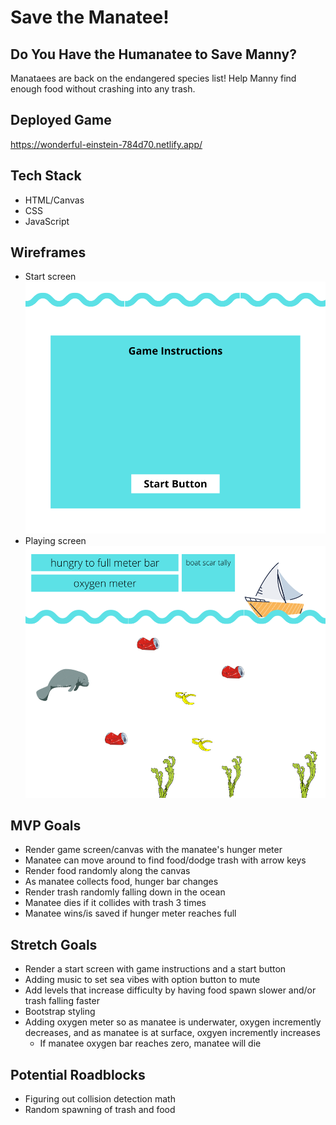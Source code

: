 # Save the Manatee!
## Do You Have the Humanatee to Save Manny?
Manataees are back on the endangered species list! Help Manny find enough food without crashing into any trash. 
<!-- Don't forget to come up for air every now and then! -->

## Deployed Game
https://wonderful-einstein-784d70.netlify.app/

## Tech Stack
* HTML/Canvas
* CSS
* JavaScript

## Wireframes 
* Start screen
![Wireframe Start](/css/images/hungry%20to%20full%20meter%20bar.png)
* Playing screen
![Wireframe](css/images/game%20wireframe.png)

## MVP Goals
* Render game screen/canvas with the manatee's hunger meter
* Manatee can move around to find food/dodge trash with arrow keys
* Render food randomly along the canvas
* As manatee collects food, hunger bar changes
* Render trash randomly falling down in the ocean
* Manatee dies if it collides with trash 3 times
* Manatee wins/is saved if hunger meter reaches full

## Stretch Goals
* Render a start screen with game instructions and a start button
* Adding music to set sea vibes with option button to mute
* Add levels that increase difficulty by having food spawn slower and/or trash falling faster
* Bootstrap styling
* Adding oxygen meter so as manatee is underwater, oxygen incremently decreases, and as manatee is at surface, oxgyen incremently increases
    * If manatee oxygen bar reaches zero, manatee will die

## Potential Roadblocks
* Figuring out collision detection math
* Random spawning of trash and food